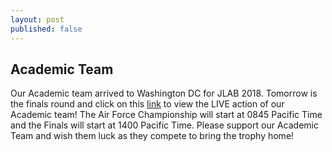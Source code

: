 ```yaml
---
layout: post
published: false
---
```

## Academic Team


Our Academic team arrived to Washington DC for JLAB 2018. Tomorrow is the finals round and click on this [link](https://www.youtube.com/watch?v=SZ5juylrhkU&list=PLL627wXRH-Y6ch3paIXjTsP8q6dIGhGo0&index=5) to view the LIVE action of our Academic team! The Air Force Championship will start at 0845 Pacific Time and the Finals will start at 1400 Pacific Time.  Please support our Academic Team and wish them luck as they compete to bring the trophy home!
    